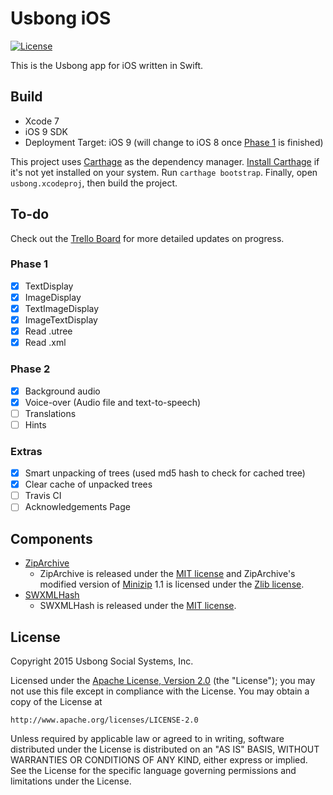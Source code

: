 # Usbong iOS
[![License](https://img.shields.io/badge/license-ALv2-blue.svg)](./LICENSE)

This is the Usbong app for iOS written in Swift.

## Build

- Xcode 7
- iOS 9 SDK
- Deployment Target: iOS 9 (will change to iOS 8 once [Phase 1](#phase-1) is finished)

This project uses [Carthage](https://github.com/Carthage/Carthage) as the dependency manager. [Install Carthage](https://github.com/Carthage/Carthage#installing-carthage) if it's not yet installed on your system. Run `carthage bootstrap`. Finally, open `usbong.xcodeproj`, then build the project.

## To-do

Check out the [Trello Board](https://trello.com/b/aHNqwHCu) for more detailed updates on progress.

### Phase 1
- [x] TextDisplay
- [x] ImageDisplay
- [x] TextImageDisplay
- [x] ImageTextDisplay
- [x] Read .utree
- [x] Read .xml

### Phase 2

- [x] Background audio
- [x] Voice-over (Audio file and text-to-speech)
- [ ] Translations
- [ ] Hints

### Extras

- [x] Smart unpacking of trees (used md5 hash to check for cached tree)
- [x] Clear cache of unpacked trees
- [ ] Travis CI
- [ ] Acknowledgements Page

## Components

- [ZipArchive](https://github.com/ZipArchive/ZipArchive)
  - ZipArchive is released under the [MIT license](https://github.com/ZipArchive/ZipArchive/blob/master/LICENSE.txt) and ZipArchive's modified version of [Minizip](http://www.winimage.com/zLibDll/minizip.html) 1.1 is licensed under the [Zlib license](http://www.zlib.net/zlib_license.html).
- [SWXMLHash](https://github.com/drmohundro/SWXMLHash)
  - SWXMLHash is released under the [MIT license](https://github.com/drmohundro/SWXMLHash/blob/master/LICENSE).

## License

Copyright 2015 Usbong Social Systems, Inc.

Licensed under the [Apache License, Version 2.0](./LICENSE) (the "License");
you may not use this file except in compliance with the License.
You may obtain a copy of the License at

    http://www.apache.org/licenses/LICENSE-2.0

Unless required by applicable law or agreed to in writing, software
distributed under the License is distributed on an "AS IS" BASIS,
WITHOUT WARRANTIES OR CONDITIONS OF ANY KIND, either express or implied.
See the License for the specific language governing permissions and
limitations under the License.
